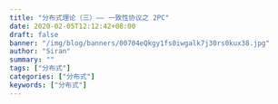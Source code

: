 ```yaml
---
title: "分布式理论（三）—— 一致性协议之 2PC"
date: 2020-02-05T12:12:42+08:00
draft: false
banner: "/img/blog/banners/00704eQkgy1fs0iwgalk7j30rs0kux38.jpg"
author: "Siran"
summary: ""
tags: ["分布式"]
categories: ["分布式"]
keywords: ["分布式"]
---
```


